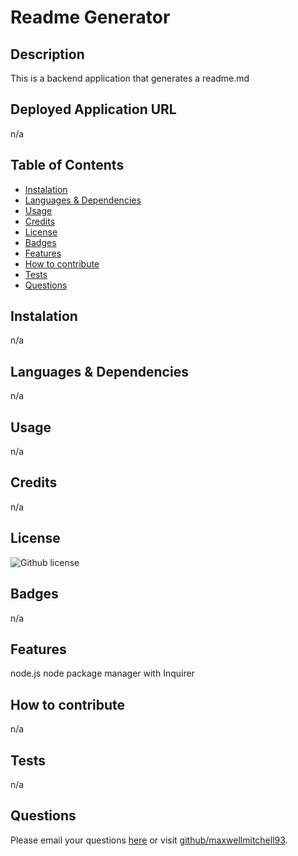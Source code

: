 # Readme Generator 
  ## Description
  This is a backend application that generates a readme.md 
  ## Deployed Application URL
  n/a
  ## Table of Contents
  * [Instalation](#instalation)
  * [Languages & Dependencies](#languagesanddependencies)
  * [Usage](#Usage)
  * [Credits](#Credits)
  * [License](#Licnese)
  * [Badges](#Badges)
  * [Features](#features)
  * [How to contribute](#contribute)
  * [Tests](#tests)
  * [Questions](#questions)
  ## Instalation
  n/a
  ## Languages & Dependencies
  n/a
  ## Usage
  n/a
  ## Credits
  n/a
  ## License
  ![Github license](https://img.shields.io/badge/license-none-blue.svg)
  ## Badges
  n/a
  ## Features
  node.js node package manager with Inquirer
  ## How to contribute
  n/a
  ## Tests
  n/a
  ## Questions
  Please email your questions [here](mailto:someemail@gmail.com?subject=[GitHub]%20Dev%20Connect) or visit [github/maxwellmitchell93](https://github.com/maxwellmitchell93).
  